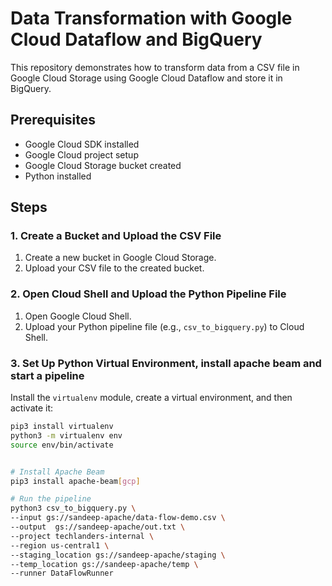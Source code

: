 # Data Transformation with Google Cloud Dataflow and BigQuery

This repository demonstrates how to transform data from a CSV file in Google Cloud Storage using Google Cloud Dataflow and store it in BigQuery.

## Prerequisites

- Google Cloud SDK installed
- Google Cloud project setup
- Google Cloud Storage bucket created
- Python installed

## Steps

### 1. Create a Bucket and Upload the CSV File

1. Create a new bucket in Google Cloud Storage.
2. Upload your CSV file to the created bucket.



### 2. Open Cloud Shell and Upload the Python Pipeline File

1. Open Google Cloud Shell.
2. Upload your Python pipeline file (e.g., `csv_to_bigquery.py`) to Cloud Shell.

### 3. Set Up Python Virtual Environment, install apache beam and start a pipeline

Install the `virtualenv` module, create a virtual environment, and then activate it:

```sh
pip3 install virtualenv
python3 -m virtualenv env
source env/bin/activate


# Install Apache Beam
pip3 install apache-beam[gcp]

# Run the pipeline
python3 csv_to_bigquery.py \
--input gs://sandeep-apache/data-flow-demo.csv \
--output  gs://sandeep-apache/out.txt \
--project techlanders-internal \
--region us-central1 \
--staging_location gs://sandeep-apache/staging \
--temp_location gs://sandeep-apache/temp \
--runner DataFlowRunner









